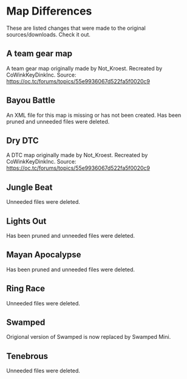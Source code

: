 # Map Differences
These are listed changes that were made to the original sources/downloads.  Check it out.

## A team gear map
A team gear map originally made by Not_Kroest.  Recreated by CoWinkKeyDinkInc.
Source: https://oc.tc/forums/topics/55e9936067d522fa5f0020c9

## Bayou Battle
An XML file for this map is missing or has not been created.  Has been pruned and unneeded files were deleted.

## Dry DTC
A DTC map originally made by Not_Kroest.  Recreated by CoWinkKeyDinkInc.
Source: https://oc.tc/forums/topics/55e9936067d522fa5f0020c9

## Jungle Beat
Unneeded files were deleted.

## Lights Out
Has been pruned and unneeded files were deleted.

## Mayan Apocalypse
Has been pruned and unneeded files were deleted.

## Ring Race
Unneeded files were deleted.

## Swamped
Origional version of Swamped is now replaced by Swamped Mini.

## Tenebrous
Unneeded files were deleted.
